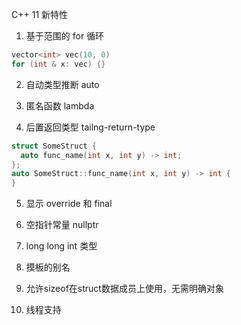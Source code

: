 C++ 11 新特性

1. 基于范围的 for 循环

``` C++
vector<int> vec(10, 0)
for (int & x: vec) {}
```

2. 自动类型推断 auto

3. 匿名函数 lambda

4. 后置返回类型 tailng-return-type

``` C++
struct SomeStruct {
  auto func_name(int x, int y) -> int;
};
auto SomeStruct::func_name(int x, int y) -> int {
}
```

5. 显示 override 和 final

6. 空指针常量 nullptr

7. long long int 类型

8. 摸板的别名

9. 允许sizeof在struct数据成员上使用，无需明确对象

10. 线程支持
